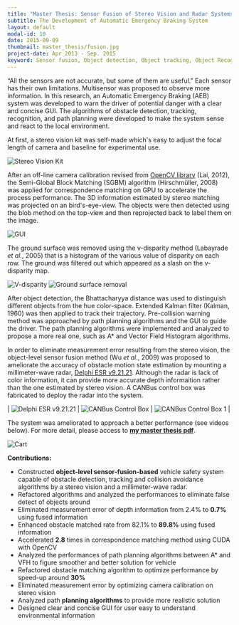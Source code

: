 ```yaml
---
title: "Master Thesis: Sensor Fusion of Stereo Vision and Radar Systems for Vehicle Safety Application"
subtitle: The Development of Automatic Emergency Braking System
layout: default
modal-id: 10
date: 2015-09-09
thumbnail: master_thesis/fusion.jpg
project-date: Apr 2013 - Sep. 2015
keyword: Sensor fusion, Object detection, Object tracking, Object Recognition, Path planning, Decision-making, GUI design.
---
```


“All the sensors are not accurate, but some of them are useful.” Each sensor has their own limitations. Multisensor was proposed to observe more information. In this research, an Automatic Emergency Braking (AEB) system was developed to warn the driver of potential danger with a clear and concise GUI. The algorithms of obstacle detection, tracking, recognition, and path planning were developed to make the system sense and react to the local environment.

At first, a stereo vision kit was self-made which's easy to adjust the focal length of camera and baseline for experimental use.

<img class="lazy_load" title="Stereo Vision Kit" alt="Stereo Vision Kit" data-src="{{ site.url }}/img/portfolio/master_thesis/stereo_vision_rig_c.jpg">

After an off-line camera calibration revised from <a href="https://docs.opencv.org/3.0-beta/doc/tutorials/calib3d/camera_calibration/camera_calibration.html" target="_blank">OpenCV library</a> (Lai, 2012), the Semi-Global Block Matching (SGBM) algorithm (Hirschmüller, 2008) was applied for correspondence matching on GPU to accelerate the process performance. The 3D information estimated by stereo matching was projected on an bird's-eye-view. The objects were then detected using the blob method on the top-view and then reprojected back to label them on the image. 

<img class="lazy_load" title="GUI" alt="GUI" data-src="{{ site.url }}/img/portfolio/master_thesis/fusion-1.jpg">

The ground surface was removed using the v-disparity method (Labayrade _et al._, 2005) that is a histogram of the various value of disparity on each row. The ground was filtered out which appeared as a slash on the v-disparity map.

<img class="lazy_load" title="V-disparity" alt="V-disparity" data-src="{{ site.url }}/img/portfolio/master_thesis/v-disparity_c.jpg">
<img class="lazy_load" title="Ground surface removal" alt="Ground surface removal" data-src="{{ site.url }}/img/portfolio/master_thesis/surface_removal_c.jpg">

After object detection, the Bhattacharyya distance was used to distinguish different objects from the hue color-space. Extended Kalman filter (Kalman, 1960) was then applied to track their trajectory. Pre-collision warning method was approached by path planning algorithms and the GUI to guide the driver. The path planning algorithms were implemented and analyzed to propose a more real one, such as A* and Vector Field Histogram algorithms.

In order to eliminate measurement error resulting from the stereo vision, the object-level sensor fusion method (Wu _et al._, 2009) was proposed to ameliorate the accuracy of obstacle motion state estimation by mounting a millimeter-wave radar, <a href="https://autonomoustuff.com/product/delphi-esr-9-21-21/" target="_blank">Delphi ESR v9.21.21</a>. Although the radar is lack of color information, it can provide more accurate depth informaition rather than the one estimated by stereo vision. A CANBus control box was fabricated to deploy the radar into the system.

| <img class="lazy_load" title="Delphi ESR v9.21.21" alt="Delphi ESR v9.21.21" data-src="{{ site.url }}/img/portfolio/master_thesis/esr_c.jpg"> | <img class="lazy_load" title="CANBus Control Box" alt="CANBus Control Box" data-src="{{ site.url }}/img/portfolio/master_thesis/control_box.jpg"> | <img class="lazy_load" title="CANBus Control Box 1" alt="CANBus Control Box 1" data-src="{{ site.url }}/img/portfolio/master_thesis/control_box-1.jpg"> |

The system was ameliorated to approach a better performance (see videos below). For more detail, please access to **<a href="file/MasterThesis-final.pdf" target="_blank" onclick="ga('send', 'pageview', 'file/MasterThesis-final.pdf');">my master thesis pdf</a>**.

<img class="lazy_load" title="Cart" alt="Cart" data-src="{{ site.url }}/img/portfolio/master_thesis/cart.jpg">

**Contributions:**
- Constructed **object-level sensor-fusion-based** vehicle safety system capable of obstacle detection, tracking and collision avoidance algorithms by a stereo vision and a millimeter-wave radar.
- Refactored algorithms and analyzed the performances to eliminate false detect of objects around
- Eliminated measurement error of depth information from 2.4% to **0.7%** using fused information
- Enhanced obstacle matched rate from 82.1% to **89.8%** using fused information
- Accelerated **2.8** times in correspondence matching method using CUDA with OpenCV
- Analyzed the performances of path planning algorithms between A* and VFH to figure smoother and better solution for vehicle
- Refactored obstacle matching algorithm to optimize performance by speed-up around **30%**
- Eliminated measurement error by optimizing camera calibration on stereo vision
- Analyzed path **planning​​ algorithms** to provide more realistic solution
- Designed clear and concise GUI for user easy to understand environmental information

<div class="youtube" data-embed="J4dLS4-Mt_Y">
    <div class="play-button"></div> 
</div>

<div class="youtube" data-embed="Kg3AjFOHUyA">
    <div class="play-button"></div> 
</div>

<div class="youtube" data-embed="r_ZSEXA5Sok">
    <div class="play-button"></div> 
</div>

<div class="youtube" data-embed="EpQ572MjafM">
    <div class="play-button"></div> 
</div>

<div class="youtube" data-embed="L4HTqM5YG6w">
    <div class="play-button"></div> 
</div>

<div class="youtube" data-embed="IKS9RFLg2hU">
    <div class="play-button"></div> 
</div>
